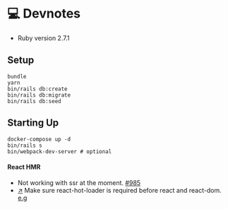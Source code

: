 # 💻 Devnotes

* Ruby version 2.7.1

## Setup

```sh-session
bundle
yarn
bin/rails db:create
bin/rails db:migrate
bin/rails db:seed
```

## Starting Up

```sh-session
docker-compose up -d
bin/rails s
bin/webpack-dev-server # optional
```

#### React HMR

- Not working with ssr at the moment. [#985](https://github.com/reactjs/react-rails/issues/985)
- [↗](https://github.com/gaearon/react-hot-loader#getting-started) Make sure react-hot-loader is required before react and react-dom. [e.g](https://github.com/edelgado/react-rails-hmr/blob/b224230804643a31e31cb48122eced0e1feb0b91/app/javascript/components/HelloWorld.js#L1)
